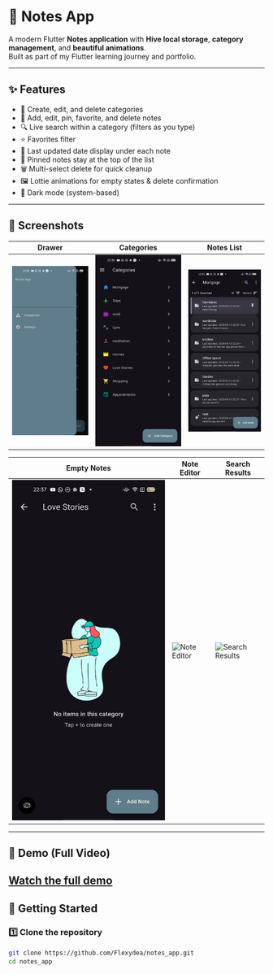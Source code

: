 # 📝 Notes App

A modern Flutter **Notes application** with **Hive local storage**, **category management**, and **beautiful animations**.  
Built as part of my Flutter learning journey and portfolio.

---

## ✨ Features
- 📂 Create, edit, and delete categories  
- 📝 Add, edit, pin, favorite, and delete notes  
- 🔍 Live search within a category (filters as you type)  
- ⭐ Favorites filter  
- 📅 Last updated date display under each note  
- 📌 Pinned notes stay at the top of the list  
- 🗑 Multi-select delete for quick cleanup  
- 🖼 Lottie animations for empty states & delete confirmation  
- 🌙 Dark mode (system-based)

---

## 📸 Screenshots

| Drawer | Categories | Notes List |
|--------|------------|------------|
| ![Drawer](assets/animations/screenshots/drawer.jpg) | ![Categories](assets/animations/screenshots/categories.jpg) | ![Notes List](assets/animations/screenshots/notelist.jpg) |

| Empty Notes | Note Editor | Search Results |
|-------------|-------------|----------------|
| ![Empty Notes](assets/animations/screenshots/emptynotelist.jpg) | ![Note Editor](assets/animations/screenshots/noteeditor.jpg) | ![Search Results](assets/animations/screenshots/searchresults.jpg) |

---

## 🎥 Demo (Full Video)
[Watch the full demo](assets/animations/screenshots/demo.mp4)
---

## 🚀 Getting Started

### 1️⃣ Clone the repository
```bash
git clone https://github.com/Flexydea/notes_app.git
cd notes_app